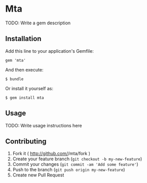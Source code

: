 # Mta

TODO: Write a gem description

## Installation

Add this line to your application's Gemfile:

    gem 'mta'

And then execute:

    $ bundle

Or install it yourself as:

    $ gem install mta

## Usage

TODO: Write usage instructions here

## Contributing

1. Fork it ( http://github.com/<my-github-username>/mta/fork )
2. Create your feature branch (`git checkout -b my-new-feature`)
3. Commit your changes (`git commit -am 'Add some feature'`)
4. Push to the branch (`git push origin my-new-feature`)
5. Create new Pull Request
